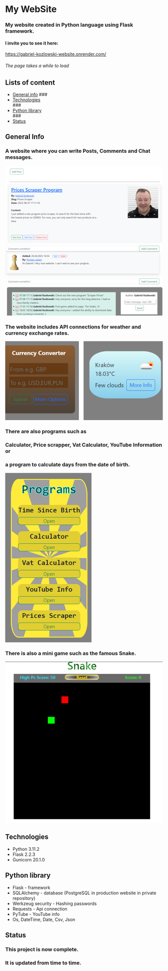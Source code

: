 # My WebSite

### My website created in Python language using Flask framework.

#### I invite you to see it here:
<url>https://gabriel-kozlowski-website.onrender.com/</url>
###### The page takes a while to load

## Lists of content

* [General info](https://github.com/GabrielKozlowski/My_Website/blob/master/README.md#general-info)
###<li>[Technologies](https://github.com/GabrielKozlowski/My_Website/blob/master/README.md#technologies)</li>
###<li>[Python library](https://github.com/GabrielKozlowski/My_Website/blob/master/README.md#python-library)</li>
###<li>[Status](https://github.com/GabrielKozlowski/My_Website/blob/master/README.md#status)</li>


## General Info

### A website where you can write Posts, Comments and Chat messages.

<img src="/static/images/posts_foto.png">
<img src="/static/images/comment_foto.png">
<img src="/static/images/chat_foto.png">


### The website includes API connections for weather and currency exchange rates.

<img src="/static/images/currency_weather_foto.png">


### There are also programs such as 
### Calculator, Price scrapper, Vat Calculator, YouTube Information or 
### a program to calculate days from the date of birth.

<img src="/static/images/programs_foto.png">

### There is also a mini game such as the famous Snake.

<img src="/static/images/snake_foto.png">


## Technologies

<ul>
    <li>Python 3.11.2</li>
    <li>Flask  2.2.3</li>
    <li>Gunicorn  20.1.0</li>
</ul>

## Python library

<ul>
    <li>Flask - framework</li>
    <li>SQLAlchemy - database (PostgreSQL in production website in private repository)</li>
    <li>Werkzeug security - Hashing passwords</li>
    <li>Requests - Api connection</li>
    <li>PyTube - YouTube info</li>
    <li>Os, DateTime, Date, Csv, Json</li>
</ul>


## Status

### This project is now complete.
### It is updated from time to time.
